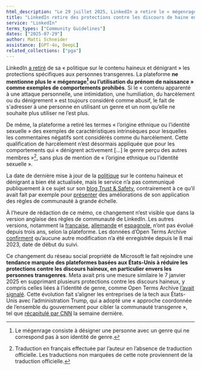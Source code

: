 ```yaml
---
html_description: "Le 29 juillet 2025, LinkedIn a retiré le « mégenrage ou le deadnaming » des exemples de contenu interdit par sa politique sur le contenu haineux."
title: "LinkedIn retire des protections contre les discours de haine envers les personnes transgenres"
service: "LinkedIn"
terms_types: ["Community Guidelines"]
dates: ["2025-07-29"]
author: Matti Schneider
assistance: [GPT-4o, DeepL]
related_collections: ["pga"]
---
```


LinkedIn [a retiré](https://github.com/OpenTermsArchive/pga-versions/commit/537447facc3a1922e77cfc7fe90b0fc69414b613#diff-88386d527dff09b9311f1e66713dff8eebbf339a52952a1b2376eb198d34a60fL313) de sa « politique sur le contenu haineux et dénigrant » les protections spécifiques aux personnes transgenres. La plateforme **ne mentionne plus le « mégenrage[^misgendering] ou l’utilisation du prénom de naissance » comme exemples de comportements prohibés**. Si le « contenu apparenté à une attaque personnelle, une intimidation, une humiliation, du harcèlement ou du dénigrement » est toujours considéré comme abusif, le fait de s'adresser à une personne en utilisant un genre et un nom qu’elle ne souhaite plus utiliser ne l’est plus.

De même, la plateforme a retiré les termes « l’origine ethnique ou l’identité sexuelle » des exemples de caractéristiques intrinsèques pour lesquelles les commentaires négatifs sont considérés comme du harcèlement. Cette qualification de harcèlement n’est désormais appliquée que pour les comportements qui « dénigrent activement […] le genre perçu des autres membres »[^traduction], sans plus de mention de « l’origine ethnique ou l’identité sexuelle ».

La date de dernière mise à jour de la [politique](https://www.linkedin.com/help/linkedin/answer/a1339812/?lang=fr-FR) sur le contenu haineux et dénigrant a bien été actualisée, mais le service n’a pas communiqué publiquement à ce sujet sur son [blog Trust & Safety](https://www.linkedin.com/blog/engineering/trust-and-safety), contrairement à ce qu’il avait fait par exemple pour [présenter](https://www.linkedin.com/blog/engineering/trust-and-safety/evolution-enforcing-our-professional-community-policies-at-scale) des améliorations de son application des règles de communauté à grande échelle.

À l’heure de rédaction de ce mémo, ce changement n’est visible que dans la version anglaise des règles de communauté de LinkedIn. Les autres versions, notamment la [française](https://www.linkedin.com/help/linkedin/answer/a1339812/?lang=fr-FR), [allemande](https://www.linkedin.com/help/linkedin/answer/a1339812/?lang=de-DE) et [espagnole](https://www.linkedin.com/help/linkedin/answer/a1339812/?lang=es-ES), n’ont pas évolué depuis trois ans, selon la plateforme. Les données d’Open Terms Archive [confirment](https://github.com/OpenTermsArchive/pga-versions/commits/main/LinkedIn/Community%20Guidelines.md) qu’aucune autre modification n’a été enregistrée depuis le 8 mai 2023, date de début du suivi.

Ce changement du réseau social propriété de Microsoft le fait rejoindre une **tendance marquée des plateformes basées aux États-Unis à réduire les protections contre les discours haineux, en particulier envers les personnes transgenres**. Meta avait pris une mesure similaire le 7 janvier 2025 en supprimant plusieurs protections contre les discours haineux, y compris celles liées à l’identité de genre, comme Open Terms Archive [l’avait signalé](https://opentermsarchive.org/fr/memos/meta-retire-des-protections-contre-les-discours-haineux/). Cette évolution fait s’aligner les entreprises de la tech aux États-Unis avec l’administration Trump, qui a adopté une « approche coordonnée de l’ensemble du gouvernement pour cibler la communauté transgenre », tel que [récapitulé par CNN](https://edition.cnn.com/2025/07/21/health/trans-community-trump-all-of-government) la semaine dernière.

[^misgendering]: Le mégenrage consiste à désigner une personne avec un genre qui ne correspond pas à son identité de genre.
[^traduction]: Traduction en français effectuée par l’auteur en l’absence de traduction officielle. Les traductions non marquées de cette note proviennent de la traduction officielle.
